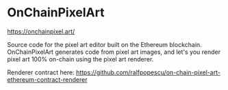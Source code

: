 # OnChainPixelArt

https://onchainpixel.art/

Source code for the pixel art editor built on the Ethereum blockchain. OnChainPixelArt generates code from pixel art images, and let's you render pixel art 100% on-chain using the pixel art renderer.

Renderer contract here: https://github.com/ralfpopescu/on-chain-pixel-art-ethereum-contract-renderer
